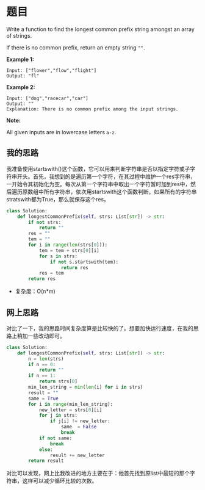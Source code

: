 # 题目

Write a function to find the longest common prefix string amongst an array of strings.

If there is no common prefix, return an empty string `""`.

**Example 1:**

```
Input: ["flower","flow","flight"]
Output: "fl"
```

**Example 2:**

```
Input: ["dog","racecar","car"]
Output: ""
Explanation: There is no common prefix among the input strings.
```

**Note:**

All given inputs are in lowercase letters `a-z`.

## 我的思路

我准备使用startswith()这个函数，它可以用来判断字符串是否以指定字符或子字符串开头。首先，我想到的是遍历第一个字符，在其过程中维护一个res字符串，一开始令其初始化为空。每次从第一个字符串中取出一个字符暂时加到res中，然后遍历原数组中所有字符串，依次用startswith这个函数判断，如果所有的字符串stratswith都为True，那么就保存这个res。

```python
class Solution:
    def longestCommonPrefix(self, strs: List[str]) -> str:
        if not strs:
            return ""
        res = ""
        tem = ""
        for i in range(len(strs[0])):
            tem = tem + strs[0][i]
            for s in strs:
                if not s.startswith(tem):
                    return res
            res = tem
        return res
```

+ 复杂度：O(n*m)

## 网上思路

对比了一下，我的思路时间复杂度算是比较快的了。想要加快运行速度，在我的思路上稍加一些改动即可。

```python
class Solution:
    def longestCommonPrefix(self, strs: List[str]) -> str:
        n = len(strs)
        if n == 0:
            return ""
        if n == 1:
            return strs[0]
        min_len_string = min(len(i) for i in strs)
        result = ""
        same = True
        for i in range(min_len_string):
            new_letter = strs[0][i]
            for j in strs:
                if j[i] != new_letter:
                    same  = False
                    break
            if not same:
                break
            else:
                result += new_letter
        return result
```

对比可以发现，网上比我改进的地方主要在于：他首先找到原list中最短的那个字符串，这样可以减少循环比较的次数。


